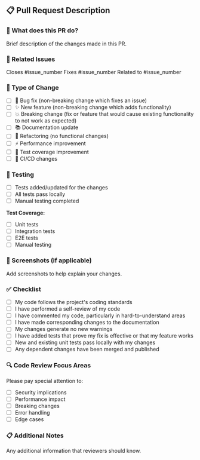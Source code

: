 ## 📋 Pull Request Description

### 🎯 What does this PR do?
Brief description of the changes made in this PR.

### 🔗 Related Issues
Closes #issue_number
Fixes #issue_number
Related to #issue_number

### 🚀 Type of Change
- [ ] 🐛 Bug fix (non-breaking change which fixes an issue)
- [ ] ✨ New feature (non-breaking change which adds functionality)
- [ ] 💥 Breaking change (fix or feature that would cause existing functionality to not work as expected)
- [ ] 📚 Documentation update
- [ ] 🔧 Refactoring (no functional changes)
- [ ] ⚡ Performance improvement
- [ ] 🧪 Test coverage improvement
- [ ] 🔄 CI/CD changes

### 🧪 Testing
- [ ] Tests added/updated for the changes
- [ ] All tests pass locally
- [ ] Manual testing completed

**Test Coverage:**
- [ ] Unit tests
- [ ] Integration tests
- [ ] E2E tests
- [ ] Manual testing

### 📸 Screenshots (if applicable)
Add screenshots to help explain your changes.

### ✅ Checklist
- [ ] My code follows the project's coding standards
- [ ] I have performed a self-review of my code
- [ ] I have commented my code, particularly in hard-to-understand areas
- [ ] I have made corresponding changes to the documentation
- [ ] My changes generate no new warnings
- [ ] I have added tests that prove my fix is effective or that my feature works
- [ ] New and existing unit tests pass locally with my changes
- [ ] Any dependent changes have been merged and published

### 🔍 Code Review Focus Areas
Please pay special attention to:
- [ ] Security implications
- [ ] Performance impact
- [ ] Breaking changes
- [ ] Error handling
- [ ] Edge cases

### 📋 Additional Notes
Any additional information that reviewers should know.